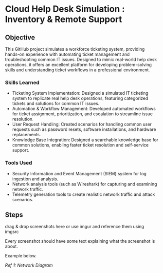 # Cloud Help Desk Simulation : Inventory & Remote Support

## Objective
This GitHub project simulates a workforce ticketing system, providing hands-on experience with automating ticket management and troubleshooting common IT issues. Designed to mimic real-world help desk operations, it offers an excellent platform for developing problem-solving skills and understanding ticket workflows in a professional environment.

### Skills Learned

- Ticketing System Implementation: Designed a simulated IT ticketing system to replicate real help desk operations, featuring categorized tickets and solutions for common IT issues.
- Automation & Workflow Management: Developed automated workflows for ticket assignment, prioritization, and escalation to streamline issue resolution.
- User Request Handling: Created scenarios for handling common user requests such as password resets, software installations, and hardware replacements.
- Knowledge Base Integration: Designed a searchable knowledge base for common solutions, enabling faster ticket resolution and self-service support.

### Tools Used

- Security Information and Event Management (SIEM) system for log ingestion and analysis.
- Network analysis tools (such as Wireshark) for capturing and examining network traffic.
- Telemetry generation tools to create realistic network traffic and attack scenarios.

## Steps
drag & drop screenshots here or use imgur and reference them using imgsrc

Every screenshot should have some text explaining what the screenshot is about.

Example below.

*Ref 1: Network Diagram*
